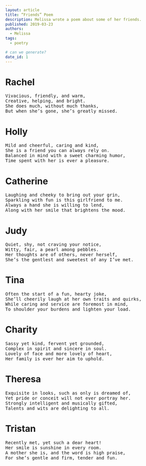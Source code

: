 ```yaml
---
layout: article
title: “Friends” Poem
description: Melissa wrote a poem about some of her friends.
published: 2019-03-23
authors:
  - Melissa
tags: 
  - poetry

# can we generate?
date_id: 1
---
```


# Rachel
<pre>Vivacious, friendly, and warm,
Creative, helping, and bright.
She does much, without much thanks,
But when she’s gone, she’s greatly missed.</pre>

# Holly
<pre>Mild and cheerful, caring and kind,
She is a friend you can always rely on.
Balanced in mind with a sweet charming humor,
Time spent with her is ever a pleasure.</pre>  

# Catherine
<pre>Laughing and cheeky to bring out your grin,
Sparkling with fun is this girlfriend to me.
Always a hand she is willing to lend,
Along with her smile that brightens the mood.</pre>

# Judy
<pre>Quiet, shy, not craving your notice,
Witty, fair, a pearl among pebbles.
Her thoughts are of others, never herself,
She’s the gentlest and sweetest of any I’ve met.</pre>

# Tina
<pre>Often the start of a fun, hearty joke,
She’ll cheerily laugh at her own traits and quirks,
While caring and service are foremost in mind,
To shoulder your burdens and lighten your load.</pre>

# Charity
<pre>Sassy yet kind, fervent yet grounded,
Complex in spirit and sincere in soul.
Lovely of face and more lovely of heart,
Her family is ever her aim to uphold.</pre>

# Theresa
<pre>Exquisite in looks, such as only is dreamed of,
Yet pride or conceit will not ever portray her.
Strongly intelligent and musically gifted,
Talents and wits are delighting to all.</pre>

# Tristan
<pre>Recently met, yet such a dear heart!
Her smile is sunshine in every room.
A mother she is, and the word is high praise,
For she’s gentle and firm, tender and fun.</pre>